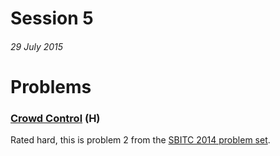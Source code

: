 # Session 5 

###### 29 July 2015

		
Problems
========

###	[Crowd Control](http://www.olympiad.org.za/olympiad/wp-content/uploads/2014/09/2014-SBITC-Complete-problem-set.pdf) (H)

Rated hard, this is problem 2 from the [SBITC 2014 problem set](http://www.olympiad.org.za/olympiad/wp-content/uploads/2014/09/2014-SBITC-Complete-problem-set.pdf).